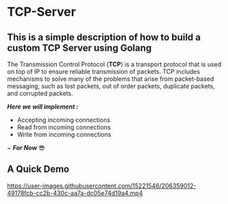 # TCP-Server

## This is a simple description of how to build a custom TCP Server using Golang

The Transmission Control Protocol (**TCP**) is a transport protocol 
that is used on top of IP to ensure reliable transmission of packets. 
TCP includes mechanisms to solve many of the problems that arise from packet-based messaging,
such as lost packets, out of order packets, duplicate packets, and corrupted packets.

_**Here we will implement :**_

 - Accepting incoming connections
 - Read from incoming connections
 - Write from incoming connections
 
 ~ **_For Now_** 😎 
 
 ## A Quick Demo

https://user-images.githubusercontent.com/15221546/206359012-49178fcb-cc2b-430c-aa7a-dc05e74d19a4.mp4

